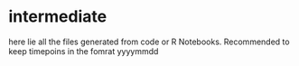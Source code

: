 # intermediate

here lie all the files generated from code or R Notebooks.
Recommended to keep timepoins in the fomrat yyyymmdd



